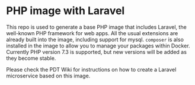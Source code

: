# PHP image with Laravel

This repo is used to generate a base PHP image that includes Laravel, the well-known PHP framework
for web apps.  All the usual extensions are already built into the image, including support for mysql. `composer` is
also installed in the image to allow you to manage your packages within Docker.  Currently 
PHP version 7.3 is supported, but new versions will be added as they become stable.

Please check the PDT Wiki for instructions on how to create a Laravel microservice based on this image.
